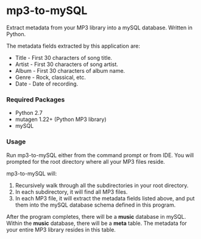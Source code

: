 mp3-to-mySQL
============

Extract metadata from your MP3 library into a mySQL database.  Written in Python.

The metadata fields extracted by this application are:

- Title - First 30 characters of song title.
- Artist - First 30 characters of song artist.
- Album - First 30 characters of album name.
- Genre - Rock, classical, etc.
- Date - Date of recording.

### Required Packages
- Python 2.7
- mutagen 1.22+ (Python MP3 library)
- mySQL


### Usage
Run mp3-to-mySQL either from the command prompt or from IDE.  You will prompted for the root directory where all your MP3 files reside.

mp3-to-mySQL will:
1. Recursively walk through all the subdirectories in your root directory.
2. In each subdirectory, it will find all MP3 files.
3. In each MP3 file, it will extract the metadata fields listed above, and put them into the mySQL database schema defined in this program.

After the program completes, there will be a **music** database in mySQL.  Within the **music** database, there will be a **meta** table.  The metadata for your entire MP3 library resides in this table.

